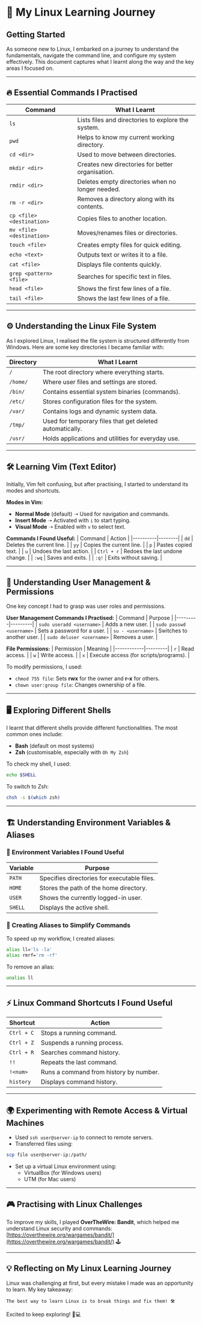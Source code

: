 # 🐧 My Linux Learning Journey

## Getting Started
As someone new to Linux, I embarked on a journey to understand the fundamentals, navigate the command line, and configure my system effectively. This document captures what I learnt along the way and the key areas I focused on.

---

## 🔥 Essential Commands I Practised
| Command          | What I Learnt                                          |
|-----------------|------------------------------------------------------|
| `ls`           | Lists files and directories to explore the system.  |
| `pwd`          | Helps to know my current working directory.        |
| `cd <dir>`     | Used to move between directories.                   |
| `mkdir <dir>`  | Creates new directories for better organisation.   |
| `rmdir <dir>`  | Deletes empty directories when no longer needed.   |
| `rm -r <dir>`  | Removes a directory along with its contents.       |
| `cp <file> <destination>`  | Copies files to another location.       |
| `mv <file> <destination>`  | Moves/renames files or directories.     |
| `touch <file>` | Creates empty files for quick editing.             |
| `echo <text>`  | Outputs text or writes it to a file.               |
| `cat <file>`   | Displays file contents quickly.                    |
| `grep <pattern> <file>` | Searches for specific text in files.      |
| `head <file>`  | Shows the first few lines of a file.               |
| `tail <file>`  | Shows the last few lines of a file.                |

---

## ⚙️ Understanding the Linux File System
As I explored Linux, I realised the file system is structured differently from Windows. Here are some key directories I became familiar with:

| Directory | What I Learnt |
|-----------|--------------|
| `/`       | The root directory where everything starts. |
| `/home/`  | Where user files and settings are stored. |
| `/bin/`   | Contains essential system binaries (commands). |
| `/etc/`   | Stores configuration files for the system. |
| `/var/`   | Contains logs and dynamic system data. |
| `/tmp/`   | Used for temporary files that get deleted automatically. |
| `/usr/`   | Holds applications and utilities for everyday use. |

---

## 🛠️ Learning Vim (Text Editor)
Initially, Vim felt confusing, but after practising, I started to understand its modes and shortcuts.

**Modes in Vim:**
- **Normal Mode** (default) ➝ Used for navigation and commands.
- **Insert Mode** ➝ Activated with `i` to start typing.
- **Visual Mode** ➝ Enabled with `v` to select text.

**Commands I Found Useful:**
| Command  | Action |
|----------|--------|
| `dd`     | Deletes the current line. |
| `yy`     | Copies the current line. |
| `p`      | Pastes copied text. |
| `u`      | Undoes the last action. |
| `Ctrl + r` | Redoes the last undone change. |
| `:wq`    | Saves and exits. |
| `:q!`    | Exits without saving. |

---

## 🔑 Understanding User Management & Permissions
One key concept I had to grasp was user roles and permissions.

**User Management Commands I Practised:**
| Command | Purpose |
|---------|---------|
| `sudo useradd <username>` | Adds a new user. |
| `sudo passwd <username>` | Sets a password for a user. |
| `su - <username>` | Switches to another user. |
| `sudo deluser <username>` | Removes a user. |

**File Permissions:**
| Permission | Meaning |
|------------|---------|
| `r`        | Read access. |
| `w`        | Write access. |
| `x`        | Execute access (for scripts/programs). |

To modify permissions, I used:
- `chmod 755 file`: Sets **rwx** for the owner and **r-x** for others.
- `chown user:group file`: Changes ownership of a file.

---

## 🖥️ Exploring Different Shells
I learnt that different shells provide different functionalities. The most common ones include:
- **Bash** (default on most systems)
- **Zsh** (customisable, especially with `Oh My Zsh`)

To check my shell, I used:
```bash
echo $SHELL
```

To switch to Zsh:
```bash
chsh -s $(which zsh)
```

---

## 🏗️ Understanding Environment Variables & Aliases
### 📌 Environment Variables I Found Useful
| Variable  | Purpose |
|-----------|---------|
| `PATH`    | Specifies directories for executable files. |
| `HOME`    | Stores the path of the home directory. |
| `USER`    | Shows the currently logged-in user. |
| `SHELL`   | Displays the active shell. |

### 🎯 Creating Aliases to Simplify Commands
To speed up my workflow, I created aliases:
```bash
alias ll='ls -la'
alias rmrf='rm -rf'
```
To remove an alias:
```bash
unalias ll
```

---

## ⚡ Linux Command Shortcuts I Found Useful
| Shortcut     | Action |
|-------------|--------|
| `Ctrl + C`  | Stops a running command. |
| `Ctrl + Z`  | Suspends a running process. |
| `Ctrl + R`  | Searches command history. |
| `!!`        | Repeats the last command. |
| `!<num>`    | Runs a command from history by number. |
| `history`   | Displays command history. |

---

## 🌍 Experimenting with Remote Access & Virtual Machines
- Used `ssh user@server-ip` to connect to remote servers.
- Transferred files using:
```bash
scp file user@server-ip:/path/
```
- Set up a virtual Linux environment using:
  - VirtualBox (for Windows users)
  - UTM (for Mac users)

---

## 🎮 Practising with Linux Challenges
To improve my skills, I played **OverTheWire: Bandit**, which helped me understand Linux security and commands: [https://overthewire.org/wargames/bandit/](https://overthewire.org/wargames/bandit/) 🕹️

---

## 💡 Reflecting on My Linux Learning Journey
Linux was challenging at first, but every mistake I made was an opportunity to learn. My key takeaway:
```
The best way to learn Linux is to break things and fix them! 🛠️
```
Excited to keep exploring! 🐧💻

